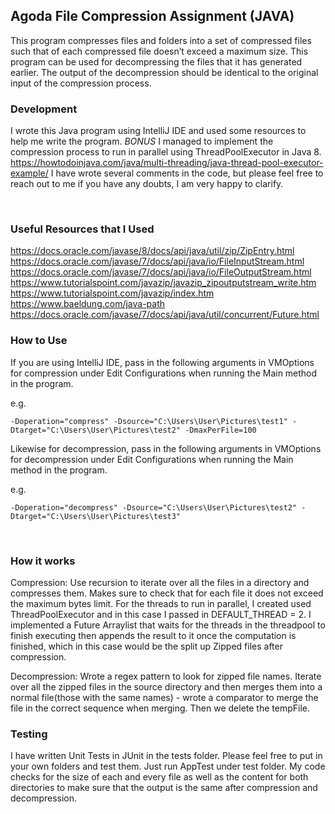 ## Agoda File Compression Assignment (JAVA)

This program compresses files and folders into a set of compressed files such that of each
compressed file doesn’t exceed a maximum size. This program can be used for
decompressing the files that it has generated earlier. The output of the decompression should be
identical to the original input of the compression process.

### Development

I wrote this Java program using IntelliJ IDE and used some resources to help me write the program.
_BONUS_ I managed to implement the compression process to run in parallel using ThreadPoolExecutor in Java 8.
https://howtodoinjava.com/java/multi-threading/java-thread-pool-executor-example/
I have wrote several comments in the code, but please feel free to reach out to me if you have any doubts, I am very happy to clarify.

<br />

### Useful Resources that I Used

https://docs.oracle.com/javase/8/docs/api/java/util/zip/ZipEntry.html
https://docs.oracle.com/javase/7/docs/api/java/io/FileInputStream.html
https://docs.oracle.com/javase/7/docs/api/java/io/FileOutputStream.html
https://www.tutorialspoint.com/javazip/javazip_zipoutputstream_write.htm
https://www.tutorialspoint.com/javazip/index.htm
https://www.baeldung.com/java-path
https://docs.oracle.com/javase/7/docs/api/java/util/concurrent/Future.html

### How to Use

If you are using IntelliJ IDE, pass in the following arguments in VMOptions for compression under Edit Configurations when running the Main method in the program.

e.g.

```
-Doperation="compress" -Dsource="C:\Users\User\Pictures\test1" -Dtarget="C:\Users\User\Pictures\test2" -DmaxPerFile=100
```

Likewise for decompression, pass in the following arguments in VMOptions for decompression under Edit Configurations when running the Main method in the program.

e.g.

```
-Doperation="decompress" -Dsource="C:\Users\User\Pictures\test2" -Dtarget="C:\Users\User\Pictures\test3"
```

<br />

### How it works

Compression:
Use recursion to iterate over all the files in a directory and compresses them. Makes sure to check that for each file it does not exceed the maximum bytes limit.
For the threads to run in parallel, I created used ThreadPoolExecutor and in this case I passed in DEFAULT_THREAD = 2. I implemented a Future Arraylist that waits for the threads in the threadpool to finish executing then appends the result to it once the computation is finished, which in this case would be the split up Zipped files after compression.

Decompression:
Wrote a regex pattern to look for zipped file names.
Iterate over all the zipped files in the source directory and then merges them into a normal file(those with the same names) - wrote a comparator to merge the file in the correct sequence when merging. Then we delete the tempFile.
<br />

### Testing

I have written Unit Tests in JUnit in the tests folder. Please feel free to put in your own folders and test them. Just run AppTest under test folder. My code checks for the size of each and every file as well as the content for both directories to make sure that the output is the same after compression and decompression.
